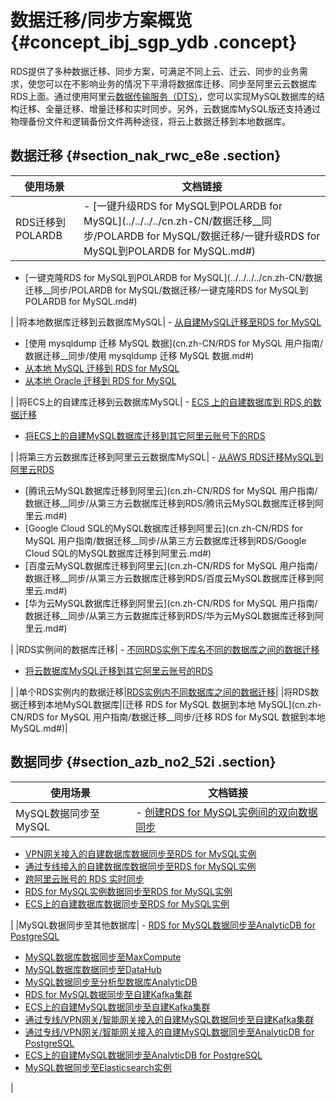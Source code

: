 # 数据迁移/同步方案概览 {#concept_ibj_sgp_ydb .concept}

RDS提供了多种数据迁移、同步方案，可满足不同上云、迁云、同步的业务需求，使您可以在不影响业务的情况下平滑将数据库迁移、同步至阿里云云数据库RDS上面。通过使用阿里云[数据传输服务（DTS）](https://help.aliyun.com/document_detail/26592.html)，您可以实现MySQL数据库的结构迁移、全量迁移、增量迁移和实时同步。另外，云数据库MySQL版还支持通过物理备份文件和逻辑备份文件两种途径，将云上数据迁移到本地数据库。

## 数据迁移 {#section_nak_rwc_e8e .section}

|使用场景|文档链接|
|----|----|
|RDS迁移到POLARDB| -   [一键升级RDS for MySQL到POLARDB for MySQL](../../../../cn.zh-CN/数据迁移__同步/POLARDB for MySQL/数据迁移/一键升级RDS for MySQL到POLARDB for MySQL.md#)
-   [一键克隆RDS for MySQL到POLARDB for MySQL](../../../../cn.zh-CN/数据迁移__同步/POLARDB for MySQL/数据迁移/一键克隆RDS for MySQL到POLARDB for MySQL.md#)

 |
|将本地数据库迁移到云数据库MySQL| -   [从自建MySQL迁移至RDS for MySQL](https://help.aliyun.com/document_detail/126875.htm)
-   [使用 mysqldump 迁移 MySQL 数据](cn.zh-CN/RDS for MySQL 用户指南/数据迁移__同步/使用 mysqldump 迁移 MySQL 数据.md#)
-   [从本地 MySQL 迁移到 RDS for MySQL](https://help.aliyun.com/document_detail/26621.html)
-   [从本地 Oracle 迁移到 RDS for MySQL](https://help.aliyun.com/document_detail/26620.html)

 |
|将ECS上的自建库迁移到云数据库MySQL| -   [ECS 上的自建数据库到 RDS 的数据迁移](https://help.aliyun.com/document_detail/26627.html)
-   [将ECS上的自建MySQL数据库迁移到其它阿里云账号下的RDS](https://help.aliyun.com/document_detail/26653.html)

 |
|将第三方云数据库迁移到阿里云云数据库MySQL| -   [从AWS RDS迁移MySQL到阿里云RDS](https://help.aliyun.com/document_detail/52555.html)
-   [腾讯云MySQL数据库迁移到阿里云](cn.zh-CN/RDS for MySQL 用户指南/数据迁移__同步/从第三方云数据库迁移到RDS/腾讯云MySQL数据库迁移到阿里云.md#)
-   [Google Cloud SQL的MySQL数据库迁移到阿里云](cn.zh-CN/RDS for MySQL 用户指南/数据迁移__同步/从第三方云数据库迁移到RDS/Google Cloud SQL的MySQL数据库迁移到阿里云.md#)
-   [百度云MySQL数据库迁移到阿里云](cn.zh-CN/RDS for MySQL 用户指南/数据迁移__同步/从第三方云数据库迁移到RDS/百度云MySQL数据库迁移到阿里云.md#)
-   [华为云MySQL数据库迁移到阿里云](cn.zh-CN/RDS for MySQL 用户指南/数据迁移__同步/从第三方云数据库迁移到RDS/华为云MySQL数据库迁移到阿里云.md#)

 |
|RDS实例间的数据库迁移| -   [不同RDS实例下库名不同的数据库之间的数据迁移](https://help.aliyun.com/document_detail/26650.html)
-   [将云数据库MySQL迁移到其它阿里云账号的RDS](https://help.aliyun.com/document_detail/26652.html)

 |
|单个RDS实例内的数据迁移|[RDS实例内不同数据库之间的数据迁移](https://help.aliyun.com/document_detail/26651.html)|
|将RDS数据迁移到本地MySQL数据库|[迁移 RDS for MySQL 数据到本地 MySQL](cn.zh-CN/RDS for MySQL 用户指南/数据迁移__同步/迁移 RDS for MySQL 数据到本地 MySQL.md#)|

## 数据同步 {#section_azb_no2_52i .section}

|使用场景|文档链接|
|----|----|
|MySQL数据同步至MySQL| -   [创建RDS for MySQL实例间的双向数据同步](https://help.aliyun.com/document_detail/56776.html)
-   [VPN网关接入的自建数据库数据同步至RDS for MySQL实例](https://help.aliyun.com/document_detail/71769.html)
-   [通过专线接入的自建数据库数据同步至RDS for MySQL实例](https://help.aliyun.com/document_detail/66730.html)
-   [跨阿里云账号的 RDS 实时同步](https://help.aliyun.com/document_detail/26639.html)
-   [RDS for MySQL实例数据同步至RDS for MySQL实例](https://help.aliyun.com/document_detail/26633.html)
-   [ECS上的自建数据库数据同步至RDS for MySQL实例](https://help.aliyun.com/document_detail/118368.html)

 |
|MySQL数据同步至其他数据库| -   [RDS for MySQL数据同步至AnalyticDB for PostgreSQL](https://help.aliyun.com/document_detail/116696.html)
-   [MySQL数据库数据同步至MaxCompute](https://help.aliyun.com/document_detail/44547.html)
-   [MySQL数据库数据同步至DataHub](https://help.aliyun.com/document_detail/45214.html)
-   [MySQL数据同步至分析型数据库AnalyticDB](https://help.aliyun.com/document_detail/49082.html)
-   [RDS for MySQL数据同步至自建Kafka集群](https://help.aliyun.com/document_detail/109277.html)
-   [ECS上的自建MySQL数据同步至自建Kafka集群](https://help.aliyun.com/document_detail/109443.html)
-   [通过专线/VPN网关/智能网关接入的自建MySQL数据同步至自建Kafka集群](https://help.aliyun.com/document_detail/109522.html)
-   [通过专线/VPN网关/智能网关接入的自建MySQL数据同步至AnalyticDB for PostgreSQL](https://help.aliyun.com/document_detail/117360.html)
-   [ECS上的自建MySQL数据同步至AnalyticDB for PostgreSQL](https://help.aliyun.com/document_detail/117339.html)
-   [MySQL数据同步至Elasticsearch实例](https://help.aliyun.com/document_detail/94225.html)

 |

